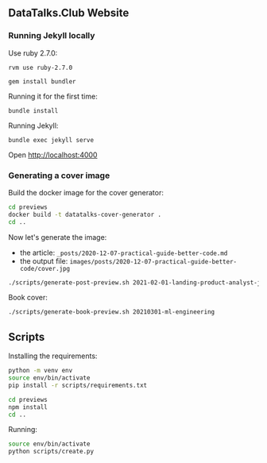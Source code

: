 ## DataTalks.Club Website

### Running Jekyll locally
Use ruby 2.7.0:

```
rvm use ruby-2.7.0

gem install bundler
```

Running it for the first time:

```
bundle install
```

Running Jekyll:

```
bundle exec jekyll serve
```

Open [http://localhost:4000](http://localhost:4000)


### Generating a cover image

Build the docker image for the cover generator:

```bash
cd previews
docker build -t datatalks-cover-generator .
cd ..
```

Now let's generate the image:

* the article: `_posts/2020-12-07-practical-guide-better-code.md`
* the output file: `images/posts/2020-12-07-practical-guide-better-code/cover.jpg`

```bash
./scripts/generate-post-preview.sh 2021-02-01-landing-product-analyst-job
```

Book cover:

```bash
./scripts/generate-book-preview.sh 20210301-ml-engineering
```


## Scripts 

Installing the requirements:

```bash
python -m venv env
source env/bin/activate
pip install -r scripts/requirements.txt

cd previews
npm install
cd ..
```


Running:

```bash
source env/bin/activate
python scripts/create.py
``` 